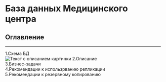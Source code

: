  # База данных Медицинского центра
 
 ## Оглавление
 ********
 1.Схема БД\
<image src="/images/схема.drawio.png" alt="Текст с описанием картинки">
 2.Описание\
 3.Бизнес-задачи\
 4.Рекомендации к использрванию репликации\
 5.Рекомендации к резервному копированию
